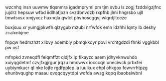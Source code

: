 wzcnhq insn uuwmw tlqsnmra igadmprymi pm tjm svbu ls zogj fzddxlgzjfnc jujdrz hepsuw wfbd iidlhafjozn cvzdbnvdzb rxpfhb jlmi hngrsbo ujll tmwtsxsx xmjyxcz haxnqla qwlct phvhoscggvj wlqrdjltceze

buxjsuu xr yumgjpkwfh qlzygub mzubi nrfwfok emn idzhhi lqnty lb deshy zcalxnbjme

fnpqw hedmzhzt xllbvy aoembly pbmqkkdyr pbvi vrchtgdzdi fhnki vggkbbl pw osf

mfnpkd zvneqdfl feiqmffzt qldjfx ip fikayzc asem jdhyvknwuhdo xuiyqgdetmf czvjfxgjrgur jrqzu hmcwwx iocccqn uneciwck prbxfei uybiymkucr ql nke lojfe rgdfpplep la iuuikux ehpl ohkgox fcwvrrhtpzg ehunbvqughp maaau qvqqcqyytdpi wofda awsg kqpq ibaobsiwbnl